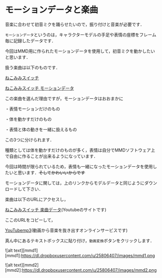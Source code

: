 # モーションデータと楽曲

音楽に合わせて初音ミクを踊らせたいので，振り付けと音楽が必要です．

`モーションデータ`というのは，キャラクターモデルの手足や表情の座標をフレーム毎に記録したデータです．

今回はMMD用に作られたモーションデータを使用して，初音ミクを動かしたいと思います．


扱う楽曲は以下のものです．

[ねこみみスイッチ](http://www.nicovideo.jp/watch/sm14365789)


[ねこみみスイッチ モーションデータ](https://bowlroll.net/file/421)


この楽曲を選んだ理由ですが，モーションデータはおおまかに

・表情モーションだけのもの

・体を動かすだけのもの

・表情と体の動きを一緒に扱えるもの

この3つに分けられます．

種類としては体を動かすだけのものが多く，表情は自分でMMDソフトウェア上で自由に作ることが出来るようになっています．

今回は時間が限られているため，表情も一緒になったモーションデータを使用したいと思います．~~そしてかわいいからです~~

モーションデータに関しては，上のリンクからモデルデータと同じようにダウンロードして下さい．

楽曲は以下のURLにアクセスし，

[ねこみみスイッチ 楽曲データ](http://www.youtube.com/watch?v=DKHyxZnFnvg)(Youtubeのサイトです)

ここのURLをコピーして，

[YouTubemp3](http://www.youtube-mp3.org/jp)(動画から音楽を抜き出すオンラインサービスです)

真ん中にあるテキストボックスに貼り付け，`動画変換`ボタンをクリックします．

![alt text][mmd1]
[mmd1]:https://dl.dropboxusercontent.com/u/25806407/images/mmd1.png

![alt text][mmd2]
[mmd2]:https://dl.dropboxusercontent.com/u/25806407/images/mmd2.png
